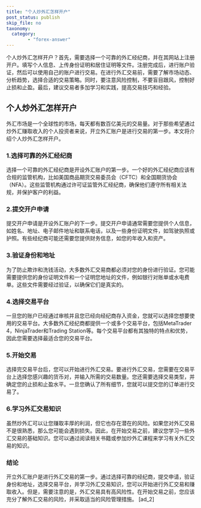 ```yaml
---
title: "个人炒外汇怎样开户"
post_status: publish
skip_file: no
taxonomy:
  category:
        - "forex-answer"
---
```


个人炒外汇怎样开户？首先，需要选择一个可靠的外汇经纪商，并在其网站上注册开户。填写个人信息、上传身份证明和居住证明等文件。注册完成后，进行账户验证，然后可以使用自己的账户进行交易。在进行外汇交易前，需要了解市场动态、分析趋势，选择合适的交易策略。同时，要注意风险控制，不要盲目跟风，控制好止损和止盈。最后，建议交易者多加学习和实践，提高交易技巧和经验。

## 个人炒外汇怎样开户

外汇市场是一个全球性的市场，每天都有数百亿美元的交易量。对于那些希望通过炒外汇赚取收入的个人投资者来说，开立外汇账户是进行交易的第一步。本文将介绍个人炒外汇怎样开户。

### 1.选择可靠的外汇经纪商

选择一个可靠的外汇经纪商是开设外汇账户的第一步。一个好的外汇经纪商应该有合规的监管机构，比如美国商品期货交易委员会（CFTC）和全国期货协会（NFA）。这些监管机构通过许可证监管外汇经纪商，确保他们遵守所有相关法规，并保护客户的利益。

### 2.提交开户申请

提交开户申请是开设外汇账户的下一步。提交开户申请通常需要您提供个人信息，如姓名、地址、电子邮件地址和联系电话，以及一些身份证明文件，如驾驶执照或护照。有些经纪商可能还需要您提供财务信息，如您的年收入和资产。

### 3.验证身份和地址

为了防止欺诈和洗钱活动，大多数外汇交易商都必须对您的身份进行验证。您可能需要提供您的身份证明文件和一个证明您地址的文件，例如银行对账单或水电费单。这些文件需要经过验证，以确保它们是真实的。

### 4.选择交易平台

一旦您的账户已经通过审核并且您已经向经纪商存入资金，您就可以选择您想要使用的交易平台。大多数外汇经纪商都提供一个或多个交易平台，包括MetaTrader 4，NinjaTrader和Trading Station等。每个交易平台都有其独特的特点和优势，因此您需要选择最适合您的交易平台。

### 5.开始交易

选择完交易平台后，您可以开始进行外汇交易。要进行外汇交易，您需要在交易平台上选择您感兴趣的货币对，并输入所需的交易数量。您还需要选择交易类型，并确定您的止损和止盈水平。一旦您确认了所有细节，您就可以提交您的订单进行交易了。

### 6.学习外汇交易知识

虽然炒外汇可以让您赚取丰厚的利润，但它也存在潜在的风险。如果您对外汇交易不是很熟悉，那么您可能会遇到损失。因此，在开始交易之前，建议您学习一些外汇交易的基础知识。您可以通过阅读相关书籍或参加炒外汇课程来学习有关外汇交易的知识。

### 结论

开立外汇账户是进行外汇交易的第一步。通过选择可靠的经纪商，提交申请，验证身份和地址，选择交易平台，并学习外汇交易知识，您可以开始进行外汇交易和赚取收入。但是，需要注意的是，外汇交易具有高风险性。在开始交易之前，您应该充分了解外汇交易的风险，并采取适当的风险管理措施。 \[ad\_2\]
